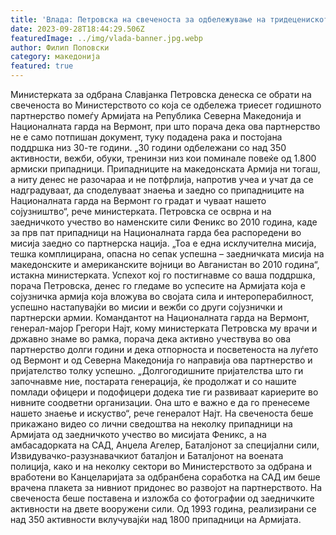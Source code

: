 ```yaml
---
title: 'Влада: Петровска на свеченоста за одбележување на тридецениското партнерство помеѓу Армијата и Националната гарда на Вермонт - Успехот кој го постигнавме како Армија е со силна поддршка од Националната гарда на Вермонт - 28 СЕПТЕМВРИ 2023'
date: 2023-09-28T18:44:29.506Z
featuredImage: ../img/vlada-banner.jpg.webp
author: Филип Поповски
category: македонија
featured: true
---
```

Министерката за одбрана Славјанка Петровска денеска се обрати на свеченоста во Министерството со која се одбележа триесет годишното партнерство помеѓу Армијата на Република Северна Македонија и Националната гарда на Вермонт, при што порача дека ова партнерство не е само потпишан документ, туку подадена рака и постојана поддршка низ 30-те години.
„30 години одбележани со над 350 активности, вежби, обуки, тренинзи низ кои поминале повеќе од 1.800 армиски припадници. Припадниците на македонската Армија ни тогаш, а ниту денес не разочараа и не потфрлија, напротив учеа и учат да се надградуваат, да споделуваат знаења и заедно со припадниците на Националната гарда на Вермонт го градат и чуваат нашето сојузништво“, рече министерката.
Петровска се осврна и на заедничкото учество во наменските сили Феникс во 2010 година, каде за прв пат припадници на Националната гарда беа распоредени во мисија заедно со партнерска нација.
„Тоа е една исклучителна мисија, тешка комплицирана, опасна но сепак успешна – заедничката мисија на македонските и американските војници во Авганистан во 2010 година“, истакна министерката.
Успехот кој го постигнавме со ваша поддршка, порача Петровска, денес го гледаме во успесите на Армијата која е сојузничка армија која вложува во својата сила и интероперабилност, успешно настапувајќи во мисии и вежби со други сојузнички и партнерски армии.
Командантот на Националната гарда на Вермонт, генерал-мајор Грегори Најт, кому министерката Петровска му врачи и државно знаме во рамка, порача дека активно учествува во ова партнерство долги години и дека отпорноста и посветеноста на луѓето од Вермонт и од Северна Македонија го направија ова партнерство и пријателство толку успешно.
„Долгогодишните пријателства што ги започнавме ние, постарата генерација, ќе продолжат и со нашите помлади офицери и подофицери додека тие ги развиваат кариерите во нивните соодветни организации. Она што е важно е да го пренесеме нашето знаење и искуство“, рече генералот Најт.
На свеченоста беше прикажано видео со лични сведоштва на неколку припадници на Армијата од заедничкото учество во мисијата Феникс, а на амбасадорката на САД, Анџела Агелер, Баталјонот за специјални сили, Извидувачко-разузнавачкиот баталјон и Баталјонот на воената полиција, како и на неколку сектори во Министерството за одбрана и вработени во Канцеларијата за одбранбена соработка на САД им беше врачена плакета за нивниот придонес во развојот на партнерството. На свеченоста беше поставена и изложба со фотографии од заедничките активности на двете вооружени сили. Од 1993 година, реализирани се над 350 активности вклучувајќи над 1800 припадници на Армијата.
